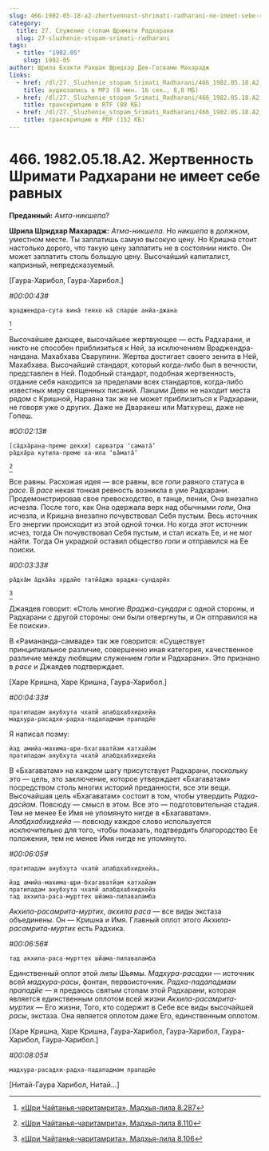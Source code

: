```yaml
---
slug: 466-1982-05-18-a2-zhertvennost-shrimati-radharani-ne-imeet-sebe-ravnyh
category:
  title: 27. Служение стопам Шримати Радхарани
  slug: 27-sluzhenie-stopam-srimati-radharani
tags:
  - title: "1982.05"
    slug: 1982-05
author: Шрила Бхакти Ракшак Шридхар Дев-Госвами Махарадж
links:
  - href: /dl/27._Sluzhenie_stopam_Srimati_Radharani/466_1982.05.18.A2_SridharMj_Zhertvennost_Shrimati_Radharani_ne_imeet_sebe_ravnyh.mp3
    title: аудиозапись в MP3 (8 мин. 16 сек., 8,0 МБ)
  - href: /dl/27._Sluzhenie_stopam_Srimati_Radharani/466_1982.05.18.A2_SridharMj_Zhertvennost_Shrimati_Radharani_ne_imeet_sebe_ravnyh.rtf
    title: транскрипцию в RTF (89 КБ)
  - href: /dl/27._Sluzhenie_stopam_Srimati_Radharani/466_1982.05.18.A2_SridharMj_Zhertvennost_Shrimati_Radharani_ne_imeet_sebe_ravnyh.pdf
    title: транскрипцию в PDF (152 КБ)
---
```


# 466. 1982.05.18.A2. Жертвенность Шримати Радхарани не имеет себе равных

**Преданный:** *Амта-никшепа*?

**Шрила Шридхар Махарадж:** *Атма-никшепа*. Но *никшепа* в должном, уместном месте. Ты заплатишь самую высокую цену. Но Кришна стоит настолько дорого, что такую цену заплатить не в состоянии никто. Он может заплатить столь большую цену. Высочайший капиталист, капризный, непредсказуемый.

[Гаура-Харибол, Гаура-Харибол.]

*#00:00:43#*

    враджендра-сута вина̄ тен̇хо на̄ спарш́е анйа-джана
[^_ftn1]

Высочайшее дающее, высочайшее жертвующее — есть Радхарани, и никто не способен приблизиться к Ней, за исключением Враджендра-нандана. Махабхава Сварупини. Жертва достигает своего зенита в Ней, Махабхава. Высочайший стандарт, который когда-либо был в вечности, представлен в Ней. Подобный стандарт, подобная жертвенность, отдание себя находится за пределами всех стандартов, когда-либо известных миру священных писаний. Лакшми Деви не находит места рядом с Кришной, Нараяна так же не может приблизиться к Радхарани, не говоря уже о других. Даже не Дваракеш или Матхуреш, даже не Гопеш.

*#00:02:13#*

    [са̄дха̄ран̣а-преме декхи] сарватра ‘самата̄’
    ра̄дха̄ра кут̣ила-преме ха-ила ‘ва̄мата̄’
[^_ftn2]

Все равны. Расхожая идея — все равны, все *гопи* равного статуса в *расе*. В *расе* некая тонкая ревность возникла в уме Радхарани. Продемонстрировав свое превосходство, в танце, пении, Она внезапно исчезла. После того, как Она одержала верх над обычными *гопи*, Она исчезла, и Кришна внезапно почувствовал Себя пустым. Весь источник Его энергии происходит из этой одной точки. Но когда этот источник исчез, тогда Он почувствовал Себя пустым, и стал искать Ее, и не мог найти. Тогда Он украдкой оставил общество *гопи* и отправился на Ее поиски.

*#00:03:33#*

    ра̄дха̄м а̄дха̄йа хр̣дайе татйа̄джа враджа-сундарӣх
[^_ftn3]

Джаядев говорит: «Столь многие *Враджа-сундари* с одной стороны, и Радхарани с другой стороны: они были отвергнуты, и Он отправился на Ее поиски».

В «Рамананда-самваде» так же говорится: «Существует принципиальное различие, совершенно иная категория, качественное различие между любящим служением *гопи* и Радхарани». Это признано в *расе* и Джаядев подтверждает.

[Харе Кришна, Харе Кришна, Гаура-Харибол.]

*#00:04:33#*

    пратипадам анубхута чхапй алабдхабхидхейа
    мадхура-расадхи-радха-падападмам прападйе

Я написал поэму:

    йад амийа-махима-шри-бхагаватйам катхайам
    пратипадам анубхута чхапй алабдхабхидхейа

В «Бхагаватам» на каждом шагу присутствует Радхарани, поскольку это — цель, это заключение, которое утверждает «Бхагаватам» посредством столь многих историй преданности, все эти вещи. Высочайшая цель «Бхагаватам» состоит в том, чтобы утвердить *Радха-дасйам*. Повсюду — смысл в этом. Все это — подготовительная стадия. Тем не менее Ее Имя не упомянуто нигде в «Бхагаватам». *Алабдхабхидхейа* — повсюду каждое слово используется исключительно для того, чтобы показать, подтвердить благородство Ее положения, тем не менее Имя нигде не упомянуто.

*#00:06:05#*

    пратипадам анубхута чхапй алабдхабхидхейа…

    йад амийа-махима-шри-бхагаватйам катхайам
    пратипадам анубхута чхапй алабдхабхидхейа
    тад акхила-раса-мурттех шйама-лилаваламба

*Акхила-расамрита-муртих*, *акхила раса* — все виды экстаза объединены. Он — Кришна и Имя. Главный оплот этого *Акхила-расамрита-муртих* есть Радхика.

*#00:06:56#*

    тад акхила-раса-мурттех шйама-лилаваламба

Единственный оплот этой *лилы* Шьямы. *Мадхура-расадхи* — источник всей *мадхура-расы*, фонтан, первоисточник. *Радха-падападмам прападйе* — я предаюсь святым стопам этой Радхарани, которая является единственным оплотом всей жизни *Акхила-расамрита-муртих* — Его жизни, Того, кто содержит в Себе все виды высочайшей *расы*, экстаза. Она является оплотом даже Его, единственным оплотом.

[Харе Кришна, Харе Кришна, Гаура-Харибол, Гаура-Харибол, Гаура-Харибол, Гаура-Харибол.]

*#00:08:05#*

    мадхура-расадхи-радха-падападмам прападйе

[Нитай-Гаура Харибол, Нитай…]



[^_ftn1]: [«Шри Чайтанья-чаритамрита», Мадхья-лила 8.287](../notes/shri-chajtanya-charitamrita-madhya-lila/shri-chajtanya-charitamrita-madhya-lila-8-287.md)

[^_ftn2]: [«Шри Чайтанья-чаритамрита», Мадхья-лила 8.110](../notes/shri-chajtanya-charitamrita-madhya-lila/shri-chajtanya-charitamrita-madhya-lila-8-110.md)

[^_ftn3]: [«Шри Чайтанья-чаритамрита», Мадхья-лила 8.106](../notes/shri-chajtanya-charitamrita-madhya-lila/shri-chajtanya-charitamrita-madhya-lila-8-106.md)
